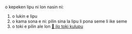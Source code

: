 <div class="lojbo simple_blockquotes"></div>

<div class="lojbo simple_blockquotes"></div>

o kepeken lipu ni lon nasin ni:

1. o lukin e lipu
2. o kama sona e ni: pilin sina la lipu li pona seme li ike seme
3. o toki e pilin ale lon [💬 ilo toki kulupu](https://lojban.pw/articles/live_chat/)

